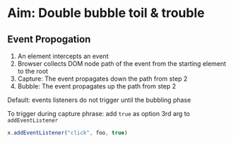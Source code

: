 # Aim: Double bubble toil & trouble

## Event Propogation

1. An element intercepts an event
2. Browser collects DOM node path of the event from the starting element to
   the root
3. Capture: The event propagates down the path from step 2
4. Bubble: The event propagates up the path from step 2

Default: events listeners do not trigger until the bubbling phase

To trigger during capture phrase:
add `true` as option 3rd arg to `addEventListener`

```javascript
x.addEventListener("click", foo, true)
```
